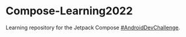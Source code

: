 # Compose-Learning2022
Learning repository for the Jetpack Compose [#AndroidDevChallenge](https://developer.android.com/dev-challenge).
